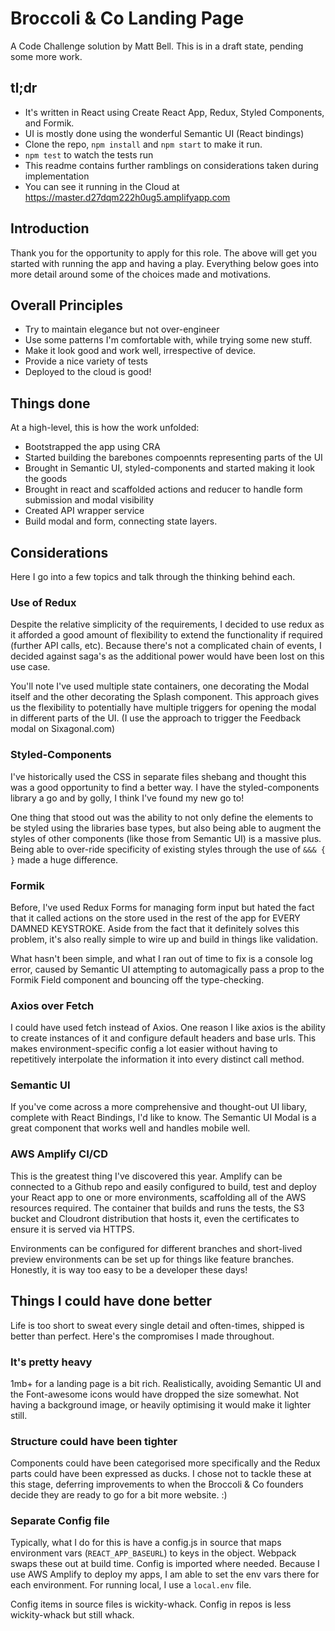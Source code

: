 # Broccoli & Co Landing Page

A Code Challenge solution by Matt Bell. This is in a draft state, pending some more work.

## tl;dr

* It's written in React using Create React App, Redux, Styled Components, and Formik.
* UI is mostly done using the wonderful Semantic UI (React bindings)
* Clone the repo, `npm install` and `npm start` to make it run.
* `npm test` to watch the tests run
* This readme contains further ramblings on considerations taken during implementation
* You can see it running in the Cloud at https://master.d27dqm222h0ug5.amplifyapp.com


## Introduction

Thank you for the opportunity to apply for this role. The above will get you started with running the app and having a play. Everything below goes into more detail around some of the choices made and motivations.


## Overall Principles

* Try to maintain elegance but not over-engineer
* Use some patterns I'm comfortable with, while trying some new stuff.
* Make it look good and work well, irrespective of device.
* Provide a nice variety of tests
* Deployed to the cloud is good!


## Things done

At a high-level, this is how the work unfolded:

* Bootstrapped the app using CRA
* Started building the barebones compoennts representing parts of the UI
* Brought in Semantic UI, styled-components and started making it look the goods
* Brought in react and scaffolded actions and reducer to handle form submission and modal visibility
* Created API wrapper service
* Build modal and form, connecting state layers.



## Considerations

Here I go into a few topics and talk through the thinking behind each.

### Use of Redux

Despite the relative simplicity of the requirements, I decided to use redux as it afforded a good amount of flexibility to extend the functionality if required (further API calls, etc). Because there's not a complicated chain of events, I decided against saga's as the additional power would have been lost on this use case.

You'll note I've used multiple state containers, one decorating the Modal itself and the other decorating the Splash component. This approach gives us the flexibility to potentially have multiple triggers for opening the modal in different parts of the UI. (I use the approach to trigger the Feedback modal on Sixagonal.com)


### Styled-Components

I've historically used the CSS in separate files shebang and thought this was a good opportunity to find a better way. I have the styled-components library a go and by golly, I think I've found my new go to!

One thing that stood out was the ability to not only define the elements to be styled using the libraries base types, but also being able to augment the styles of other components (like those from Semantic UI) is a massive plus. Being able to over-ride specificity of existing styles through the use of `&&& { }` made a huge difference.


### Formik

Before, I've used Redux Forms for managing form input but hated the fact that it called actions on the store used in the rest of the app for EVERY DAMNED KEYSTROKE. Aside from the fact that it definitely solves this problem, it's also really simple to wire up and build in things like validation.

What hasn't been simple, and what I ran out of time to fix is a console log error, caused by Semantic UI attempting to automagically pass a prop to the Formik Field component and bouncing off the type-checking.


### Axios over Fetch

I could have used fetch instead of Axios. One reason I like axios is the ability to create instances of it and configure default headers and base urls. This makes environment-specific config a lot easier without having to repetitively interpolate the information it into every distinct call method.


### Semantic UI

If you've come across a more comprehensive and thought-out UI libary, complete with React Bindings, I'd like to know. The Semantic UI Modal is a great component that works well and handles mobile well.


### AWS Amplify CI/CD

This is the greatest thing I've discovered this year. Amplify can be connected to a Github repo and easily configured to build, test and deploy your React app to one or more environments, scaffolding all of the AWS resources required. The container that builds and runs the tests, the S3 bucket and Cloudront distribution that hosts it, even the certificates to ensure it is served via HTTPS.

Environments can be configured for different branches and short-lived preview environments can be set up for things like feature branches.  Honestly, it is way too easy to be a developer these days!


## Things I could have done better

Life is too short to sweat every single detail and often-times, shipped is better than perfect. Here's the compromises I made throughout.

### It's pretty heavy

1mb+ for a landing page is a bit rich. Realistically, avoiding Semantic UI and the Font-awesome icons would have dropped the size somewhat. Not having a background image, or heavily optimising it would make it lighter still.

### Structure could have been tighter

Components could have been categorised more specifically and the Redux parts could have been expressed as ducks. I chose not to tackle these at this stage, deferring improvements to when the Broccoli & Co founders decide they are ready to go for a bit more website. :)

### Separate Config file

Typically, what I do for this is have a config.js in source that maps environment vars (`REACT_APP_BASEURL`) to keys in the object. Webpack swaps these out at build time. Config is imported where needed. Because I use AWS Amplify to deploy my apps, I am able to set the env vars there for each environment. For running local, I use a `local.env` file.

Config items in source files is wickity-whack. Config in repos is less wickity-whack but still whack.


